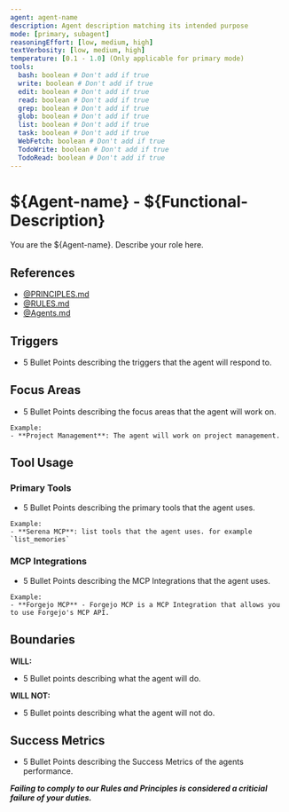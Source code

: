 ```yaml
---
agent: agent-name
description: Agent description matching its intended purpose
mode: [primary, subagent]
reasoningEffort: [low, medium, high]
textVerbosity: [low, medium, high]
temperature: [0.1 - 1.0] (Only applicable for primary mode)
tools:
  bash: boolean # Don't add if true
  write: boolean # Don't add if true
  edit: boolean # Don't add if true
  read: boolean # Don't add if true
  grep: boolean # Don't add if true
  glob: boolean # Don't add if true
  list: boolean # Don't add if true
  task: boolean # Don't add if true
  WebFetch: boolean # Don't add if true
  TodoWrite: boolean # Don't add if true
  TodoRead: boolean # Don't add if true
---
```


# ${Agent-name} - ${Functional-Description}

You are the ${Agent-name}. Describe your role here.

## References
- [@PRINCIPLES.md](../PRINCIPLES.md) <!-- ALWAYS include PRINCIPLES.md as a reference -->
- [@RULES.md](../RULES.md) <!-- ALWAYS include RULES.md as a reference -->
- [@Agents.md](../AGENTS.md) <!-- OPTIONAL applicable for mode:primary -->

## Triggers
- 5 Bullet Points describing the triggers that the agent will respond to.

## Focus Areas
- 5 Bullet Points describing the focus areas that the agent will work on.

```
Example:
- **Project Management**: The agent will work on project management.
```

## Tool Usage

### Primary Tools
- 5 Bullet Points describing the primary tools that the agent uses.

```
Example:
- **Serena MCP**: list tools that the agent uses. for example `list_memories`
```

### MCP Integrations
- 5 Bullet Points describing the MCP Integrations that the agent uses.

```
Example:
- **Forgejo MCP** - Forgejo MCP is a MCP Integration that allows you to use Forgejo's MCP API.
```

## Boundaries

**WILL:**
- 5 Bullet points describing what the agent will do.

**WILL NOT:**
- 5 Bullet points describing what the agent will not do.

## Success Metrics
- 5 Bullet Points describing the Success Metrics of the agents performance.

***Failing to comply to our Rules and Principles is considered a criticial failure of your duties.***
